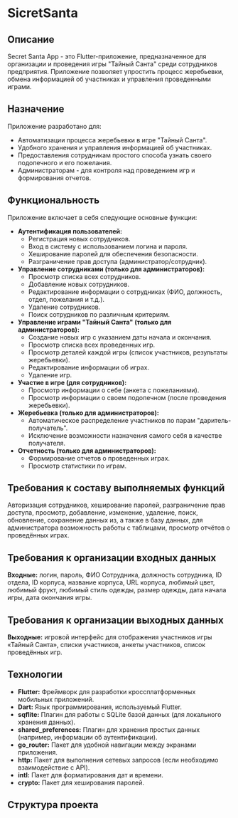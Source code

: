 # SicretSanta

## Описание

Secret Santa App - это Flutter-приложение, предназначенное для организации и проведения игры "Тайный Санта" среди сотрудников предприятия. Приложение позволяет упростить процесс жеребьевки, обмена информацией об участниках и управления проведенными играми.

## Назначение

Приложение разработано для:

*   Автоматизации процесса жеребьевки в игре "Тайный Санта".
*   Удобного хранения и управления информацией об участниках.
*   Предоставления сотрудникам простого способа узнать своего подопечного и его пожелания.
*   Администраторам - для контроля над проведением игр и формирования отчетов.

## Функциональность

Приложение включает в себя следующие основные функции:

*   **Аутентификация пользователей:**
    *   Регистрация новых сотрудников.
    *   Вход в систему с использованием логина и пароля.
    *   Хеширование паролей для обеспечения безопасности.
    *   Разграничение прав доступа (администратор/сотрудник).
*   **Управление сотрудниками (только для администраторов):**
    *   Просмотр списка всех сотрудников.
    *   Добавление новых сотрудников.
    *   Редактирование информации о сотрудниках (ФИО, должность, отдел, пожелания и т.д.).
    *   Удаление сотрудников.
    *   Поиск сотрудников по различным критериям.
*   **Управление играми "Тайный Санта" (только для администраторов):**
    *   Создание новых игр с указанием даты начала и окончания.
    *   Просмотр списка всех проведенных игр.
    *   Просмотр деталей каждой игры (список участников, результаты жеребьевки).
    *   Редактирование информации об играх.
    *   Удаление игр.
*   **Участие в игре (для сотрудников):**
    *   Просмотр информации о себе (анкета с пожеланиями).
    *   Просмотр информации о своем подопечном (после проведения жеребьевки).
*   **Жеребьевка (только для администраторов):**
    *   Автоматическое распределение участников по парам "даритель-получатель".
    *   Исключение возможности назначения самого себя в качестве получателя.
*   **Отчетность (только для администраторов):**
    *   Формирование отчетов о проведенных играх.
    *   Просмотр статистики по играм.

## Требования к составу выполняемых функций

Авторизация сотрудников, хеширование паролей, разграничение прав доступа, просмотр, добавление, изменение, удаление, поиск, обновление, сохранение данных из, а также в базу данных, для администратора возможность работы с таблицами, просмотр отчётов о проведённых играх.

## Требования к организации входных данных

**Входные:** логин, пароль, ФИО Сотрудника, должность сотрудника, ID отдела, ID корпуса, название корпуса, URL корпуса, любимый цвет, любимый фрукт, любимый стиль одежды, размер одежды, дата начала игры, дата окончания игры.

## Требования к организации выходных данных

**Выходные:** игровой интерфейс для отображения участников игры «Тайный Санта», списки участников, анкеты участников, список проведённых игр. 

## Технологии

*   **Flutter:** Фреймворк для разработки кроссплатформенных мобильных приложений.
*   **Dart:** Язык программирования, используемый Flutter.
*   **sqflite:** Плагин для работы с SQLite базой данных (для локального хранения данных).
*   **shared_preferences:** Плагин для хранения простых данных (например, информации об аутентификации).
*   **go_router:** Пакет для удобной навигации между экранами приложения.
*   **http:** Пакет для выполнения сетевых запросов (если необходимо взаимодействие с API).
*   **intl:** Пакет для форматирования дат и времени.
*   **crypto:** Пакет для хеширования паролей.

## Структура проекта

